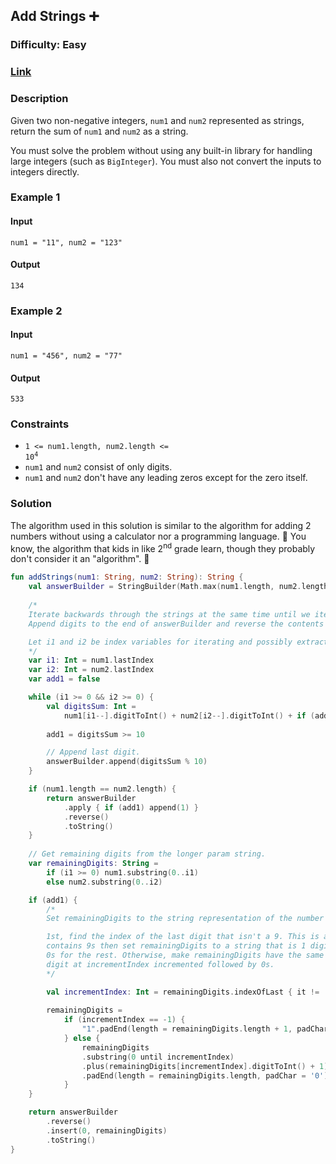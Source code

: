 ## Add Strings :heavy_plus_sign:
### Difficulty: Easy
### [Link](https://leetcode.com/problems/add-strings/)

### Description
Given two non-negative integers, `num1` and `num2` represented as strings, return the sum of `num1` and `num2` as a string.

You must solve the problem without using any built-in library for handling large integers (such as `BigInteger`). You must also not convert the inputs to integers directly.

### Example 1

#### Input
`num1 = "11", num2 = "123"`

#### Output
`134`

### Example 2

#### Input
`num1 = "456", num2 = "77"`

#### Output
`533`

### Constraints
- <code>1 <= num1.length, num2.length <= 10<sup>4</sup></code>
- `num1` and `num2` consist of only digits.
- `num1` and `num2` don't have any leading zeros except for the zero itself.

### Solution
The algorithm used in this solution is similar to the algorithm for adding 2 numbers without using a calculator nor a programming language. :slightly_smiling_face: You know, the algorithm that kids in like 2<sup>nd</sup> grade learn, though they probably don't consider it an "algorithm". :slightly_smiling_face:

```kotlin
fun addStrings(num1: String, num2: String): String {
    val answerBuilder = StringBuilder(Math.max(num1.length, num2.length) + 1)
    
    /*
    Iterate backwards through the strings at the same time until we iterate through at least 1 of them.
    Append digits to the end of answerBuilder and reverse the contents when necessary.

    Let i1 and i2 be index variables for iterating and possibly extracting digits from 1 of the strings.
    */
    var i1: Int = num1.lastIndex
    var i2: Int = num2.lastIndex
    var add1 = false

    while (i1 >= 0 && i2 >= 0) {
        val digitsSum: Int =
            num1[i1--].digitToInt() + num2[i2--].digitToInt() + if (add1) 1 else 0
        
        add1 = digitsSum >= 10

        // Append last digit.
        answerBuilder.append(digitsSum % 10)
    }

    if (num1.length == num2.length) {
        return answerBuilder
            .apply { if (add1) append(1) }
            .reverse()
            .toString()
    }
    
    // Get remaining digits from the longer param string.
    var remainingDigits: String =
        if (i1 >= 0) num1.substring(0..i1)
        else num2.substring(0..i2)

    if (add1) {
        /*
        Set remainingDigits to the string representation of the number formed by adding 1 to the number currently in remainingDigits.

        1st, find the index of the last digit that isn't a 9. This is a digit that needs to be incremented. If remainingDigits only
        contains 9s then set remainingDigits to a string that is 1 digit longer than it currently is and has 1 as its 1st digit and
        0s for the rest. Otherwise, make remainingDigits have the same digits it currently has before incrementIndex followed by the
        digit at incrementIndex incremented followed by 0s.
        */

        val incrementIndex: Int = remainingDigits.indexOfLast { it != '9' }
        
        remainingDigits =
            if (incrementIndex == -1) {
                "1".padEnd(length = remainingDigits.length + 1, padChar = '0')
            } else {
                remainingDigits
                .substring(0 until incrementIndex)
                .plus(remainingDigits[incrementIndex].digitToInt() + 1)
                .padEnd(length = remainingDigits.length, padChar = '0')
            }
    }

    return answerBuilder
        .reverse()
        .insert(0, remainingDigits)
        .toString()
}
```